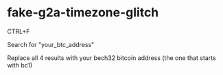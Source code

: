 # fake-g2a-timezone-glitch

CTRL+F

Search for "your_btc_address"

Replace all 4 results with your bech32 bitcoin address (the one that starts with bc1) 
